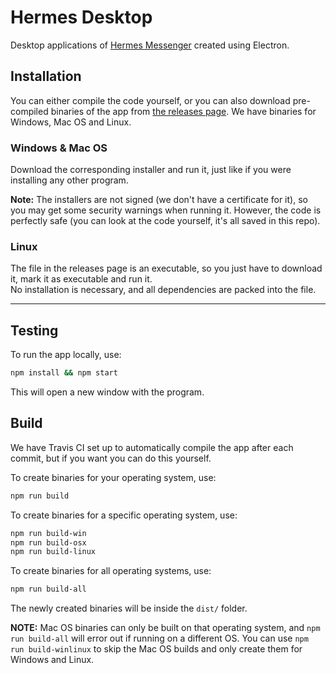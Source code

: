 # Hermes Desktop
Desktop applications of [Hermes Messenger](https://github.com/HermesMessenger/Hermes) created using Electron.

## Installation

You can either compile the code yourself, or you can also download pre-compiled binaries of the app from [the releases page](https://github.com/HermesMessenger/HermesDesktop/releases). We have binaries for Windows, Mac OS and Linux. 

### Windows & Mac OS

Download the corresponding installer and run it, just like if you were installing any other program. 

**Note:** The installers are not signed (we don't have a certificate for it), so you may get some security warnings when running it. However, the code is perfectly safe (you can look at the code yourself, it's all saved in this repo). 

### Linux

The file in the releases page is an executable, so you just have to download it, mark it as executable and run it.   
No installation is necessary, and all dependencies are packed into the file. 

---

## Testing
To run the app locally, use:
```bash
npm install && npm start
```
This will open a new window with the program. 

## Build

We have Travis CI set up to automatically compile the app after each commit, but if you want you can do this yourself. 

To create binaries for your operating system, use:
```bash
npm run build
```

To create binaries for a specific operating system, use:
```bash
npm run build-win
npm run build-osx
npm run build-linux  
```

To create binaries for all operating systems, use:
```bash
npm run build-all
```
The newly created binaries will be inside the `dist/` folder. 

**NOTE:** Mac OS binaries can only be built on that operating system, and `npm run build-all` will error out if running on a different OS. You can use `npm run build-winlinux` to skip the Mac OS builds and only create them for Windows and Linux.
